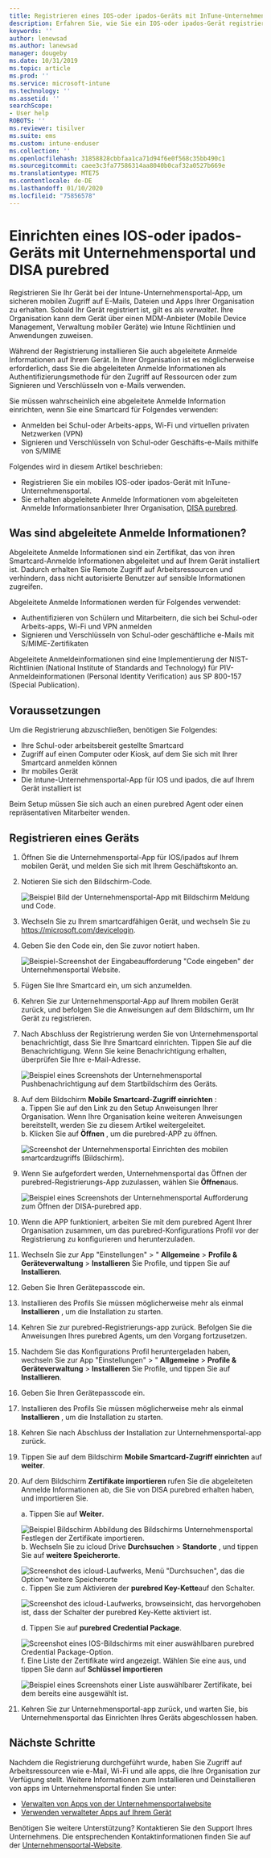 ```yaml
---
title: Registrieren eines IOS-oder ipados-Geräts mit InTune-Unternehmensportal und DISA purebred
description: Erfahren Sie, wie Sie ein IOS-oder ipados-Gerät registrieren und die Authentifizierung abgeleiteter Anmelde Informationen mit DISA-purebred einrichten.
keywords: ''
author: lenewsad
ms.author: lanewsad
manager: dougeby
ms.date: 10/31/2019
ms.topic: article
ms.prod: ''
ms.service: microsoft-intune
ms.technology: ''
ms.assetid: ''
searchScope:
- User help
ROBOTS: ''
ms.reviewer: tisilver
ms.suite: ems
ms.custom: intune-enduser
ms.collection: ''
ms.openlocfilehash: 31858828cbbfaa1ca71d94f6e0f568c35bb490c1
ms.sourcegitcommit: caee3c3fa77586314aa8040b0caf32a0527b669e
ms.translationtype: MTE75
ms.contentlocale: de-DE
ms.lasthandoff: 01/10/2020
ms.locfileid: "75856578"
---
```

# <a name="set-up-ios-or-ipados-device-with-company-portal-and-disa-purebred"></a>Einrichten eines IOS-oder ipados-Geräts mit Unternehmensportal und DISA purebred  

Registrieren Sie Ihr Gerät bei der Intune-Unternehmensportal-App, um sicheren mobilen Zugriff auf E-Mails, Dateien und Apps Ihrer Organisation zu erhalten. Sobald Ihr Gerät registriert ist, gilt es als *verwaltet*. Ihre Organisation kann dem Gerät über einen MDM-Anbieter (Mobile Device Management, Verwaltung mobiler Geräte) wie Intune Richtlinien und Anwendungen zuweisen.  

Während der Registrierung installieren Sie auch abgeleitete Anmelde Informationen auf Ihrem Gerät. In Ihrer Organisation ist es möglicherweise erforderlich, dass Sie die abgeleiteten Anmelde Informationen als Authentifizierungsmethode für den Zugriff auf Ressourcen oder zum Signieren und Verschlüsseln von e-Mails verwenden. 

Sie müssen wahrscheinlich eine abgeleitete Anmelde Information einrichten, wenn Sie eine Smartcard für Folgendes verwenden:

* Anmelden bei Schul-oder Arbeits-apps, Wi-Fi und virtuellen privaten Netzwerken (VPN)
* Signieren und Verschlüsseln von Schul-oder Geschäfts-e-Mails mithilfe von S/MIME  

Folgendes wird in diesem Artikel beschrieben:  

   * Registrieren Sie ein mobiles IOS-oder ipados-Gerät mit InTune-Unternehmensportal.  
   * Sie erhalten abgeleitete Anmelde Informationen vom abgeleiteten Anmelde Informationsanbieter Ihrer Organisation, [DISA purebred](https://cyber.mil/pki-pke/purebred/).  

## <a name="what-are-derived-credentials"></a>Was sind abgeleitete Anmelde Informationen?  
Abgeleitete Anmelde Informationen sind ein Zertifikat, das von ihren Smartcard-Anmelde Informationen abgeleitet und auf Ihrem Gerät installiert ist. Dadurch erhalten Sie Remote Zugriff auf Arbeitsressourcen und verhindern, dass nicht autorisierte Benutzer auf sensible Informationen zugreifen.  

Abgeleitete Anmelde Informationen werden für Folgendes verwendet: 
* Authentifizieren von Schülern und Mitarbeitern, die sich bei Schul-oder Arbeits-apps, Wi-Fi und VPN anmelden
* Signieren und Verschlüsseln von Schul-oder geschäftliche e-Mails mit S/MIME-Zertifikaten

Abgeleitete Anmeldeinformationen sind eine Implementierung der NIST-Richtlinien (National Institute of Standards and Technology) für PIV-Anmeldeinformationen (Personal Identity Verification) aus SP 800-157 (Special Publication).  

## <a name="prerequisites"></a>Voraussetzungen

 Um die Registrierung abzuschließen, benötigen Sie Folgendes:

* Ihre Schul-oder arbeitsbereit gestellte Smartcard
* Zugriff auf einen Computer oder Kiosk, auf dem Sie sich mit Ihrer Smartcard anmelden können
* Ihr mobiles Gerät
* Die Intune-Unternehmensportal-App für IOS und ipados, die auf Ihrem Gerät installiert ist   

Beim Setup müssen Sie sich auch an einen purebred Agent oder einen repräsentativen Mitarbeiter wenden.      

## <a name="enroll-device"></a>Registrieren eines Geräts  
1. Öffnen Sie die Unternehmensportal-App für IOS/ipados auf Ihrem mobilen Gerät, und melden Sie sich mit Ihrem Geschäftskonto an.  

2. Notieren Sie sich den Bildschirm-Code.  

    ![Beispiel Bild der Unternehmensportal-App mit Bildschirm Meldung und Code.](./media/copy-code-intercede.png)  
3. Wechseln Sie zu Ihrem smartcardfähigen Gerät, und wechseln Sie zu https://microsoft.com/devicelogin. 
4. Geben Sie den Code ein, den Sie zuvor notiert haben.  

    ![Beispiel-Screenshot der Eingabeaufforderung "Code eingeben" der Unternehmensportal Website.](./media/enter-code-intercede.png)   

5. Fügen Sie Ihre Smartcard ein, um sich anzumelden.  
6. Kehren Sie zur Unternehmensportal-App auf Ihrem mobilen Gerät zurück, und befolgen Sie die Anweisungen auf dem Bildschirm, um Ihr Gerät zu registrieren.  
7. Nach Abschluss der Registrierung werden Sie von Unternehmensportal benachrichtigt, dass Sie Ihre Smartcard einrichten. Tippen Sie auf die Benachrichtigung. Wenn Sie keine Benachrichtigung erhalten, überprüfen Sie Ihre e-Mail-Adresse.   

    ![Beispiel eines Screenshots der Unternehmensportal Pushbenachrichtigung auf dem Startbildschirm des Geräts.](./media/action-required-in-app-intercede.png)  
8. Auf dem Bildschirm **Mobile Smartcard-Zugriff einrichten** :  
    a. Tippen Sie auf den Link zu den Setup Anweisungen Ihrer Organisation. Wenn Ihre Organisation keine weiteren Anweisungen bereitstellt, werden Sie zu diesem Artikel weitergeleitet.  
    b. Klicken Sie auf **Öffnen** , um die purebred-APP zu öffnen.  

    ![Screenshot der Unternehmensportal Einrichten des mobilen smartcardzugriffs (Bildschirm).](./media/smart-card-open-disa-purebred.png)  
9. Wenn Sie aufgefordert werden, Unternehmensportal das Öffnen der purebred-Registrierungs-App zuzulassen, wählen Sie **Öffnen**aus.   

    ![Beispiel eines Screenshots der Unternehmensportal Aufforderung zum Öffnen der DISA-purebred app.](./media/open-app-prompt-disa-purbred.png)  
10. Wenn die APP funktioniert, arbeiten Sie mit dem purebred Agent Ihrer Organisation zusammen, um das purebred-Konfigurations Profil vor der Registrierung zu konfigurieren und herunterzuladen.   
11. Wechseln Sie zur App "Einstellungen" > " **Allgemeine** > **Profile & Geräteverwaltung** > **Installieren** Sie Profile, und tippen Sie auf **Installieren**.  
12. Geben Sie Ihren Gerätepasscode ein.  
13. Installieren des Profils Sie müssen möglicherweise mehr als einmal **Installieren** , um die Installation zu starten. 
14. Kehren Sie zur purebred-Registrierungs-app zurück. Befolgen Sie die Anweisungen Ihres purebred Agents, um den Vorgang fortzusetzen.  
 
15. Nachdem Sie das Konfigurations Profil heruntergeladen haben, wechseln Sie zur App "Einstellungen" > " **Allgemeine** > **Profile & Geräteverwaltung** > **Installieren** Sie Profile, und tippen Sie auf **Installieren**.   
16.  Geben Sie Ihren Gerätepasscode ein.
17. Installieren des Profils Sie müssen möglicherweise mehr als einmal **Installieren** , um die Installation zu starten. 
18. Kehren Sie nach Abschluss der Installation zur Unternehmensportal-app zurück.  
19.  Tippen Sie auf dem Bildschirm **Mobile Smartcard-Zugriff einrichten** auf **weiter**.  

20. Auf dem Bildschirm **Zertifikate importieren** rufen Sie die abgeleiteten Anmelde Informationen ab, die Sie von DISA purebred erhalten haben, und importieren Sie.  

    a. Tippen Sie auf **Weiter**.   

    ![Beispiel Bildschirm Abbildung des Bildschirms Unternehmensportal Festlegen der Zertifikate importieren.](./media/import-certificate-disa-purebred.png)  
    b. Wechseln Sie zu icloud Drive **Durchsuchen** > **Standorte** , und tippen Sie auf **weitere Speicherorte**.  

    ![Screenshot des icloud-Laufwerks, Menü "Durchsuchen", das die Option "weitere Speicherorte](./media/icloud-drive-more-locations.png)  
    c. Tippen Sie zum Aktivieren der **purebred Key-Kette**auf den Schalter.  

    ![Screenshot des icloud-Laufwerks, browseinsicht, das hervorgehoben ist, dass der Schalter der purebred Key-Kette aktiviert ist.](./media/icloud-drive-enable-purebred-keychain.png)   

    d. Tippen Sie auf **purebred Credential Package**.  

    ![Screenshot eines IOS-Bildschirms mit einer auswählbaren purebred Credential Package-Option.](./media/purebred-credential-package.png)  
    f. Eine Liste der Zertifikate wird angezeigt. Wählen Sie eine aus, und tippen Sie dann auf **Schlüssel importieren**  

    ![Beispiel eines Screenshots einer Liste auswählbarer Zertifikate, bei dem bereits eine ausgewählt ist.](./media/import-purebred-keychain.png) 
21. Kehren Sie zur Unternehmensportal-app zurück, und warten Sie, bis Unternehmensportal das Einrichten Ihres Geräts abgeschlossen haben.   

## <a name="next-steps"></a>Nächste Schritte  
Nachdem die Registrierung durchgeführt wurde, haben Sie Zugriff auf Arbeitsressourcen wie e-Mail, Wi-Fi und alle apps, die Ihre Organisation zur Verfügung stellt. Weitere Informationen zum Installieren und Deinstallieren von apps im Unternehmensportal finden Sie unter:

* [Verwalten von Apps von der Unternehmensportalwebsite](manage-apps-cpweb.md)  
* [Verwenden verwalteter Apps auf Ihrem Gerät](use-managed-apps-on-your-device-ios.md)  

Benötigen Sie weitere Unterstützung? Kontaktieren Sie den Support Ihres Unternehmens. Die entsprechenden Kontaktinformationen finden Sie auf der [Unternehmensportal-Website](https://go.microsoft.com/fwlink/?linkid=2010980).
